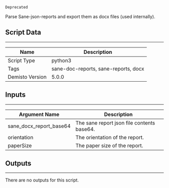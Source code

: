 `Deprecated`

Parse Sane-json-reports and export them as docx files (used internally).
## Script Data
---

| **Name** | **Description** |
| --- | --- |
| Script Type | python3 |
| Tags | sane-doc-reports, sane-reports, docx |
| Demisto Version | 5.0.0 |

## Inputs
---

| **Argument Name** | **Description** |
| --- | --- |
| sane_docx_report_base64 | The sane report json file contents base64. |
| orientation | The orientation of the report. |
| paperSize | The paper size of the report. |

## Outputs
---
There are no outputs for this script.
